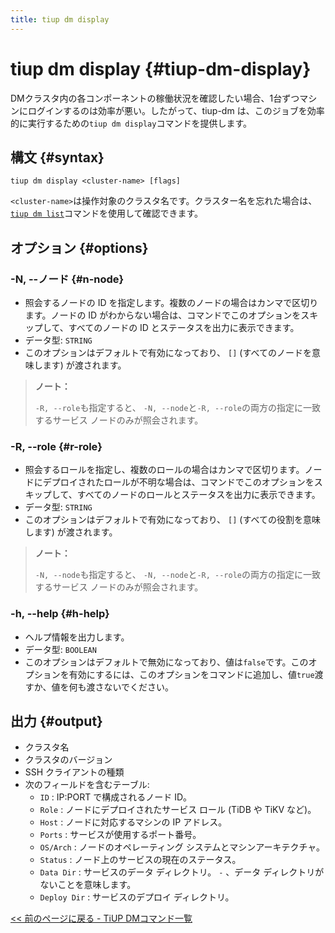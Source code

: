 ```yaml
---
title: tiup dm display
---
```


# tiup dm display {#tiup-dm-display}

DMクラスタ内の各コンポーネントの稼働状況を確認したい場合、1台ずつマシンにログインするのは効率が悪い。したがって、tiup-dm は、このジョブを効率的に実行するための`tiup dm display`コマンドを提供します。

## 構文 {#syntax}

```shell
tiup dm display <cluster-name> [flags]
```

`<cluster-name>`は操作対象のクラスタ名です。クラスター名を忘れた場合は、 [`tiup dm list`](/tiup/tiup-component-dm-list.md)コマンドを使用して確認できます。

## オプション {#options}

### -N, --ノード {#n-node}

-   照会するノードの ID を指定します。複数のノードの場合はカンマで区切ります。ノードの ID がわからない場合は、コマンドでこのオプションをスキップして、すべてのノードの ID とステータスを出力に表示できます。
-   データ型: `STRING`
-   このオプションはデフォルトで有効になっており、 `[]` (すべてのノードを意味します) が渡されます。

> **ノート：**
>
> `-R, --role`も指定すると、 `-N, --node`と`-R, --role`の両方の指定に一致するサービス ノードのみが照会されます。

### -R, --role {#r-role}

-   照会するロールを指定し、複数のロールの場合はカンマで区切ります。ノードにデプロイされたロールが不明な場合は、コマンドでこのオプションをスキップして、すべてのノードのロールとステータスを出力に表示できます。
-   データ型: `STRING`
-   このオプションはデフォルトで有効になっており、 `[]` (すべての役割を意味します) が渡されます。

> **ノート：**
>
> `-N, --node`も指定すると、 `-N, --node`と`-R, --role`の両方の指定に一致するサービス ノードのみが照会されます。

### -h, --help {#h-help}

-   ヘルプ情報を出力します。
-   データ型: `BOOLEAN`
-   このオプションはデフォルトで無効になっており、値は`false`です。このオプションを有効にするには、このオプションをコマンドに追加し、値`true`渡すか、値を何も渡さないでください。

## 出力 {#output}

-   クラスタ名
-   クラスタのバージョン
-   SSH クライアントの種類
-   次のフィールドを含むテーブル:
    -   `ID` : IP:PORT で構成されるノード ID。
    -   `Role` : ノードにデプロイされたサービス ロール (TiDB や TiKV など)。
    -   `Host` : ノードに対応するマシンの IP アドレス。
    -   `Ports` : サービスが使用するポート番号。
    -   `OS/Arch` : ノードのオペレーティング システムとマシンアーキテクチャ。
    -   `Status` : ノード上のサービスの現在のステータス。
    -   `Data Dir` : サービスのデータ ディレクトリ。 `-` 、データ ディレクトリがないことを意味します。
    -   `Deploy Dir` : サービスのデプロイ ディレクトリ。

[&lt;&lt; 前のページに戻る - TiUP DMコマンド一覧](/tiup/tiup-component-dm.md#command-list)

